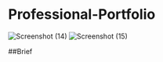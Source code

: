 # Professional-Portfolio
![Screenshot (14)](https://user-images.githubusercontent.com/79616150/111947586-08f88200-8a9b-11eb-8c98-e57af8da9661.png)
![Screenshot (15)](https://user-images.githubusercontent.com/79616150/111947592-0bf37280-8a9b-11eb-9807-d2b3b1d265a4.png)

##Brief

